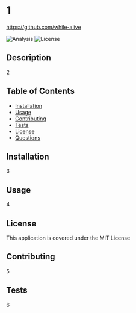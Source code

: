 # 1

https://github.com/while-alive

![Analysis](https://img.shields.io/github/languages/top/while-alive/mars-report)
![License](https://img.shields.io/github/license/while-alive/mars-report)
  
## Description
2

## Table of Contents
* [Installation](#installation)
* [Usage](#usage)
* [Contributing](#contributing)
* [Tests](#tests)
* [License](#license)
* [Questions](#questions)

## Installation
3

## Usage
4

## License
This application is covered under the MIT License 

## Contributing
5

## Tests
6
